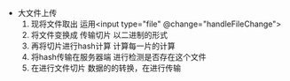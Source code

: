 - 大文件上传
    1. 现将文件取出  运用<input type="file" @change="handleFileChange">
    2. 将文件变换成 传输切片 以二进制的形式
    3. 再将切片进行hash计算  计算每一片的计算
    4. 将hash传输在服务器端 进行检测是否存在这个文件
    5. 在进行文件切片  数据的的转换，在进行传输 
